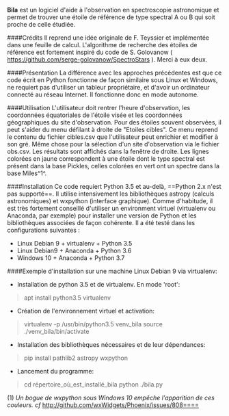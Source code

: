 **Bila** est un logiciel d'aide à l'observation en spectroscopie astronomique et permet de trouver une étoile de référence de type spectral A ou B qui soit proche de celle étudiée.

####Crédits
Il reprend une idée originale de F. Teyssier et implémentée dans une feuille de calcul. L'algorithme de recherche des étoiles de référence est fortement inspiré du code de S. Golovanow ( https://github.com/serge-golovanow/SpectroStars ). Merci à eux deux.

####Présentation
La différence avec les approches précédentes est que ce code écrit en Python fonctionne de façon similaire sous Linux et Windows, ne requiert pas d'utiliser un tableur propriétaire, et d'avoir un ordinateur connecté au réseau Internet. Il fonctionne donc en mode autonome.

####Utilisation
L'utilisateur doit rentrer l'heure d'observation, les coordonnées équatoriales de l'étoile visée et les coordonnées géographiques du site d'observation. Pour des étoiles souvent observées, il peut s'aider du menu défilant à droite de "Etoiles cibles". Ce menu reprend le contenu du fichier cibles.csv que l'utilisateur peut enrichier et modifier à son gré. Même chose pour la sélection d'un site d'observation via le fichier obs.csv.
Les résultats sont affichés dans la fenêtre de droite. Les lignes colorées en jaune correspondent à une étoile dont le type spectral est présent dans la base Pickles, celles colorées en vert ont un spectre dans la base Miles^1^.

####Installation
Ce code requiert Python 3.5 et au-delà, ==Python 2.x n'est pas supporté==. Il utilise intensivement les bibliothèques astropy (calculs astronomiques) et wxpython (interface graphique). Comme d'habitude, il est très fortement conseillé d'utiliser un environment virtuel (virtualenv ou Anaconda, par exemple) pour installer une version de Python et les bibliothèques associées de façon cohérente.
Il a été testé dans les configurations suivantes :

+ Linux Debian 9 + virtualenv + Python 3.5
+ Linux Debian9 + Anaconda + Python 3.6
+ Windows 10 + Anaconda + Python 3.7

####Exemple d'installation sur une machine Linux Debian 9 via virtualenv:

+ Installation de python 3.5 et de virtualenv. En mode 'root':
> apt install python3.5 virtualenv

+ Création de l'environnement virtuel et activation:
> virtualenv -p /usr/bin/python3.5 venv_bila
> source ./venv_bila/bin/activate

+ Installation des bibliothèques nécessaires et de leur dépendances:
> pip install pathlib2 astropy wxpython

+ Lancement du programme:
> cd répertoire_où_est_installé_bila
> python ./bila.py

(1) *Un bogue de wxpython sous Windows 10 empêche l'apparition de ces couleurs. cf* http://github.com/wxWidgets/Phoenix/issues/808====
